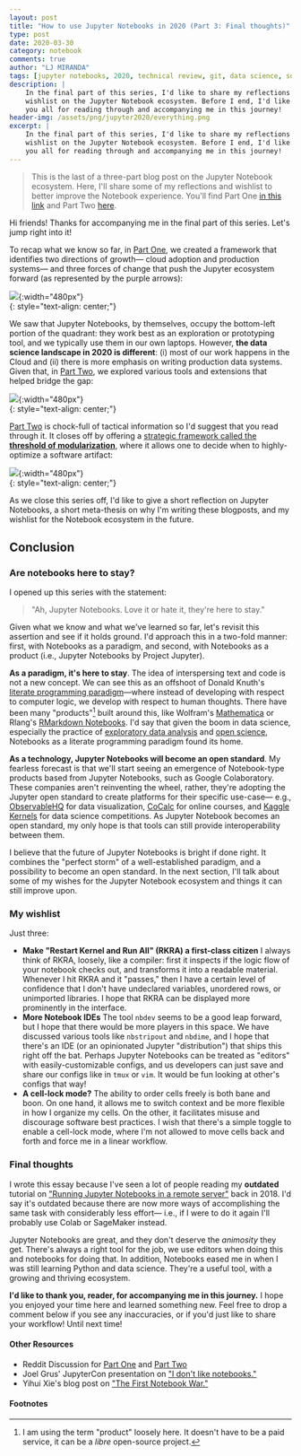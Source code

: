 ```yaml
---
layout: post
title: "How to use Jupyter Notebooks in 2020 (Part 3: Final thoughts)"
type: post
date: 2020-03-30
category: notebook
comments: true
author: "LJ MIRANDA"
tags: [jupyter notebooks, 2020, technical review, git, data science, software engineering, machine learning, streamlit, gcp, aws, voila, dagster, papermill]
description: |
    In the final part of this series, I'd like to share my reflections and
    wishlist on the Jupyter Notebook ecosystem. Before I end, I'd like to thank
    you all for reading through and accompanying me in this journey!
header-img: /assets/png/jupyter2020/everything.png
excerpt: |
    In the final part of this series, I'd like to share my reflections and
    wishlist on the Jupyter Notebook ecosystem. Before I end, I'd like to thank
    you all for reading through and accompanying me in this journey!
---
```


> This is the last of a three-part blog post on the Jupyter Notebook ecosystem.
> Here, I'll share some of my reflections and wishlist to better improve the
> Notebook experience. You'll find Part One [in this link](/notebook/2020/03/06/jupyter-notebooks-in-2020/) and Part Two
> [here](/notebook/2020/03/16/jupyter-notebooks-in-2020-part-2).

Hi friends! Thanks for accompanying me in the final part of this series. Let's
jump right into it!

To recap what we know so far, in [Part
One](/notebook/2020/03/06/jupyter-notebooks-in-2020/), we created a framework
that identifies two directions of growth&mdash; cloud adoption and production
systems&mdash; and three forces of change that push the Jupyter ecosystem
forward (as represented by the purple arrows):


![](/assets/png/jupyter2020/axis_with_jupyter_forces.png){:width="480px"}  
{: style="text-align: center;"}


We saw that Jupyter Notebooks, by themselves, occupy the bottom-left portion of
the quadrant: they work best as an exploration or prototyping tool, and we
typically use them in our own laptops. However, **the data science landscape in
2020 is different**: (i) most of our work happens in the Cloud and (ii) there is
more emphasis on writing production data systems. Given that, in [Part
Two](/notebook/2020/03/16/jupyter-notebooks-in-2020-part-2), we explored
various tools and extensions that helped bridge the gap:

![](/assets/png/jupyter2020/everything.png){:width="480px"}  
{: style="text-align: center;"}

[Part Two](/notebook/2020/03/16/jupyter-notebooks-in-2020-part-2) is chock-full
of tactical information so I'd suggest that you read through it. It closes off
by offering a [strategic framework called the **threshold of
modularization**](/notebook/2020/03/16/jupyter-notebooks-in-2020-part-2/#putting-it-together),
where it allows one to decide when to highly-optimize a software artifact:


![](/assets/png/jupyter2020/notebook_principles_01.png){:width="480px"}  
{: style="text-align: center;"}

As we close this series off, I'd like to give a short reflection on Jupyter
Notebooks, a short meta-thesis on why I'm writing these blogposts, and my
wishlist for the Notebook ecosystem in the future.


## Conclusion 

### Are notebooks here to stay?

I opened up this series with the statement: 

> "Ah, Jupyter Notebooks. Love it or hate it, they're here to stay." 

Given what we know and what we've learned so far, let's revisit this assertion
and see if it holds ground. I'd approach this in a two-fold manner: first, with
Notebooks as a paradigm, and second, with Notebooks as a product (i.e., Jupyter
Notebooks by Project Jupyter).

**As a paradigm, it's here to stay**. The idea of interspersing text and code
is not a new concept. We can see this as an offshoot of Donald Knuth's
[literate programming
paradigm](https://en.wikipedia.org/wiki/Literate_programming)&mdash;where
instead of developing with respect to computer logic, we develop with respect
to human thoughts. There have been many "products"[^1] built around this, like
Wolfram's [Mathematica](https://www.wolfram.com/mathematica/) or Rlang's
[RMarkdown Notebooks](https://rmarkdown.rstudio.com/lesson-10.html).  I'd say
that given the boom in data science, especially the practice of [exploratory
data analysis](https://en.wikipedia.org/wiki/Exploratory_data_analysis) and
[open science](https://en.wikipedia.org/wiki/Open_science), Notebooks as a literate programming paradigm found its home.

**As a technology, Jupyter Notebooks will become an open standard**. My
fearless forecast is that we'll start seeing an emergence of Notebook-type
products based from Jupyter Notebooks, such as Google Colaboratory. These
companies aren't reinventing the wheel, rather, they're adopting the Jupyter
open standard to create platforms for their specific use-case&mdash; e.g.,
[ObservableHQ](https://observablehq.com/) for data visualization,
[CoCalc](https://cocalc.com/) for online courses, and [Kaggle
Kernels](https://www.kaggle.com/kernels) for data science competitions. As
Jupyter Notebook becomes an open standard, my only hope is that tools can still
provide interoperability between them.

I believe that the future of Jupyter Notebooks is bright if done right. It
combines the "perfect storm" of a well-established paradigm, and a possibility
to become an open standard. In the next section, I'll talk about some of my
wishes for the Jupyter Notebook ecosystem and things it can still improve upon.


### My wishlist 

Just three:

* **Make "Restart Kernel and Run All" (RKRA) a first-class citizen** I always
    think of RKRA, loosely, like a compiler: first it inspects if the logic flow
    of your notebook checks out, and transforms it into a readable material.
    Whenever I hit RKRA and it "passes," then I have a certain level of
    confidence that I don't have undeclared variables, unordered rows, or
    unimported libraries. I hope that RKRA can be displayed more prominently in
    the interface.
* **More Notebook IDEs** The tool `nbdev` seems to be a good leap forward, but
    I hope that there would be more players in this space. We have discussed
    various tools like `nbstripout` and `nbdime`, and I hope that there's an
    IDE (or an opinionated Jupyter "distribution") that ships this right off
    the bat. Perhaps Jupyter Notebooks can be treated as "editors" with
    easily-customizable configs, and us developers can just save and share our
    configs like in `tmux` or `vim`. It would be fun looking at other's configs
    that way!
* **A cell-lock mode?** The ability to order cells freely is both bane and
    boon. On one hand, it allows me to switch context and be more flexible in
    how I organize my cells. On the other, it facilitates misuse and discourage
    software best practices. I wish that there's a simple toggle to enable a
    cell-lock mode, where I'm not allowed to move cells back and forth and
    force me in a linear workflow.

### Final thoughts

I wrote this essay because I've seen a lot of people reading my **outdated**
tutorial on ["Running Jupyter Notebooks in a remote
server"](/notebook/2018/01/31/running-a-jupyter-notebook/) back in 2018. I'd
say it's outdated because there are now more ways of accomplishing the same
task with considerably less effort&mdash; i.e., if I were to do it again I'll
probably use Colab or SageMaker instead.

Jupyter Notebooks are great, and they don't deserve the *animosity* they get.
There's always a right tool for the job, we use editors when doing this and
notebooks for doing that. In addition, Notebooks eased me in when I was still
learning Python and data science. They're a useful tool, with a growing and
thriving ecosystem.

**I'd like to thank you, reader, for accompanying me in this journey.** I hope you
enjoyed your time here and learned something new. Feel free to drop a comment
below if you see any inaccuracies, or if you'd just like to share your
workflow! Until next time!

#### Other Resources

* Reddit Discussion for [Part One](https://www.reddit.com/r/Python/comments/fflyup/how_to_use_jupyter_notebooks_in_2020_part_1_the/?utm_source=share&utm_medium=web2x) and [Part Two](https://www.reddit.com/r/datascience/comments/fj9y80/how_to_use_jupyter_notebooks_in_2020_part_2/?utm_source=share&utm_medium=web2x)
* Joel Grus' JupyterCon presentation on ["I don't like notebooks."](https://www.youtube.com/watch?v=7jiPeIFXb6U)
* Yihui Xie's blog post on ["The First Notebook War."](https://yihui.org/en/2018/09/notebook-war/)


#### Footnotes

[^1]: I am using the term "product" loosely here. It doesn't have to be a paid service, it can be a *libre* open-source project.
